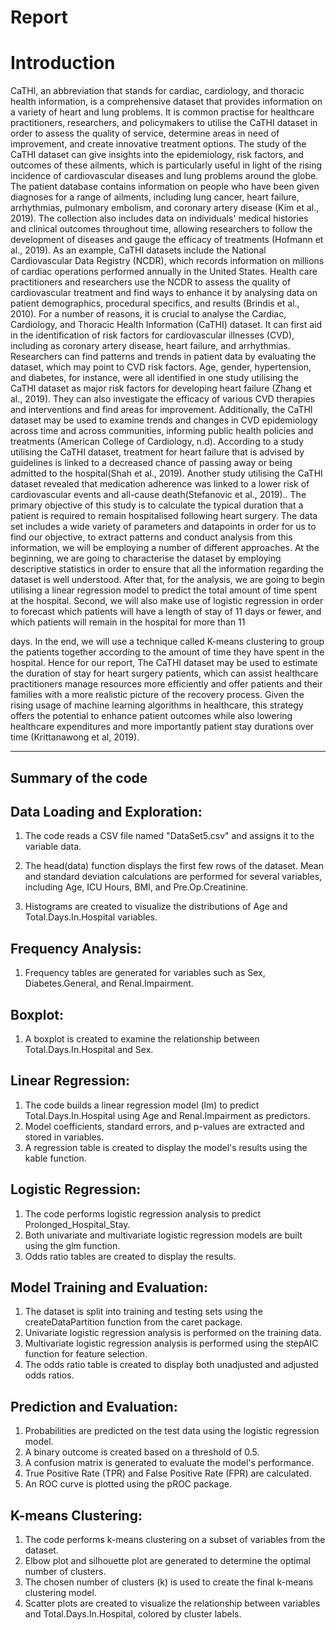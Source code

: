 # Report 

# Introduction 
CaTHI, an abbreviation that stands for cardiac, cardiology, and thoracic health information, is a
comprehensive dataset that provides information on a variety of heart and lung problems. It is
common practise for healthcare practitioners, researchers, and policymakers to utilise the CaTHI
dataset in order to assess the quality of service, determine areas in need of improvement, and
create innovative treatment options. The study of the CaTHI dataset can give insights into the
epidemiology, risk factors, and outcomes of these ailments, which is particularly useful in light of the
rising incidence of cardiovascular diseases and lung problems around the globe. The patient
database contains information on people who have been given diagnoses for a range of ailments,
including lung cancer, heart failure, arrhythmias, pulmonary embolism, and coronary artery disease
(Kim et al., 2019). The collection also includes data on individuals&#39; medical histories and clinical
outcomes throughout time, allowing researchers to follow the development of diseases and gauge
the efficacy of treatments (Hofmann et al., 2019).
As an example, CaTHI datasets include the National Cardiovascular Data Registry (NCDR), which
records information on millions of cardiac operations performed annually in the United States.
Health care practitioners and researchers use the NCDR to assess the quality of cardiovascular
treatment and find ways to enhance it by analysing data on patient demographics, procedural
specifics, and results (Brindis et al., 2010).
For a number of reasons, it is crucial to analyse the Cardiac, Cardiology, and Thoracic Health
Information (CaTHI) dataset. It can first aid in the identification of risk factors for cardiovascular
illnesses (CVD), including as coronary artery disease, heart failure, and arrhythmias. Researchers can
find patterns and trends in patient data by evaluating the dataset, which may point to CVD risk
factors. Age, gender, hypertension, and diabetes, for instance, were all identified in one study
utilising the CaTHI dataset as major risk factors for developing heart failure (Zhang et al., 2019).
They can also investigate the efficacy of various CVD therapies and interventions and find areas for
improvement. Additionally, the CaTHI dataset may be used to examine trends and changes in CVD
epidemiology across time and across communities, informing public health policies and treatments
(American College of Cardiology, n.d). According to a study utilising the CaTHI dataset, treatment for
heart failure that is advised by guidelines is linked to a decreased chance of passing away or being
admitted to the hospital(Shah et al., 2019). Another study utilising the CaTHI dataset revealed that
medication adherence was linked to a lower risk of cardiovascular events and all-cause
death(Stefanovic et al., 2019)..
The primary objective of this study is to calculate the typical duration that a patient is required to
remain hospitalised following heart surgery. The data set includes a wide variety of parameters and
datapoints in order for us to find our objective, to extract patterns and conduct analysis from this
information, we will be employing a number of different approaches. At the beginning, we are going
to characterise the dataset by employing descriptive statistics in order to ensure that all the
information regarding the dataset is well understood. After that, for the analysis, we are going to
begin utilising a linear regression model to predict the total amount of time spent at the hospital.
Second, we will also make use of logistic regression in order to forecast which patients will have a
length of stay of 11 days or fewer, and which patients will remain in the hospital for more than 11

days. In the end, we will use a technique called K-means clustering to group the patients together
according to the amount of time they have spent in the hospital.
Hence for our report, The CaTHI dataset may be used to estimate the duration of stay for heart
surgery patients, which can assist healthcare practitioners manage resources more efficiently and
offer patients and their families with a more realistic picture of the recovery process. Given the
rising usage of machine learning algorithms in healthcare, this strategy offers the potential to
enhance patient outcomes while also lowering healthcare expenditures and more importantly
patient stay durations over time (Krittanawong et al, 2019).
<hr> 

## Summary of the code

## Data Loading and Exploration:

1. The code reads a CSV file named "DataSet5.csv" and assigns it to the variable data.

2. The head(data) function displays the first few rows of the dataset.
Mean and standard deviation calculations are performed for several variables, including Age, ICU Hours, BMI, and Pre.Op.Creatinine.
3. Histograms are created to visualize the distributions of Age and Total.Days.In.Hospital variables.

## Frequency Analysis:

1. Frequency tables are generated for variables such as Sex, Diabetes.General, and Renal.Impairment.

## Boxplot:

1. A boxplot is created to examine the relationship between Total.Days.In.Hospital and Sex.

## Linear Regression:

1. The code builds a linear regression model (lm) to predict Total.Days.In.Hospital using Age and Renal.Impairment as predictors.
2. Model coefficients, standard errors, and p-values are extracted and stored in variables.
3. A regression table is created to display the model's results using the kable function.

## Logistic Regression:

1. The code performs logistic regression analysis to predict Prolonged_Hospital_Stay.
2. Both univariate and multivariate logistic regression models are built using the glm function.
3. Odds ratio tables are created to display the results.

## Model Training and Evaluation:

1. The dataset is split into training and testing sets using the createDataPartition function from the caret package.
2. Univariate logistic regression analysis is performed on the training data.
3. Multivariate logistic regression analysis is performed using the stepAIC function for feature selection.
4. The odds ratio table is created to display both unadjusted and adjusted odds ratios.

## Prediction and Evaluation:

1. Probabilities are predicted on the test data using the logistic regression model.
2. A binary outcome is created based on a threshold of 0.5.
3. A confusion matrix is generated to evaluate the model's performance.
4. True Positive Rate (TPR) and False Positive Rate (FPR) are calculated.
5. An ROC curve is plotted using the pROC package.

## K-means Clustering:

1. The code performs k-means clustering on a subset of variables from the dataset.
2. Elbow plot and silhouette plot are generated to determine the optimal number of clusters.
3. The chosen number of clusters (k) is used to create the final k-means clustering model.
4. Scatter plots are created to visualize the relationship between variables and Total.Days.In.Hospital, colored by cluster labels.
